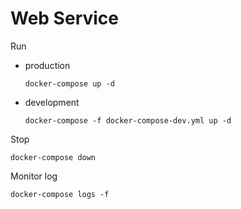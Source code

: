 # Web Service

Run

- production
    ```shell
    docker-compose up -d
    ```
- development
    ```shell
    docker-compose -f docker-compose-dev.yml up -d
    ```

Stop

```shell
docker-compose down
```

Monitor log

```shell
docker-compose logs -f
```
